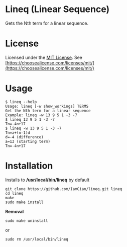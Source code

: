 # Lineq (Linear Sequence)
Gets the Nth term for a linear sequence.

# License
Licensed under the [MIT License](https://github.com/IamCian/lineq/blob/master/LICENSE).
See [https://choosealicense.com/licenses/mit/](https://choosealicense.com/licenses/mit/)

# Usage
```console
$ lineq --help
Usage: lineq [-w show_workings] TERMS
Get the Nth term for a linear sequence
Example: lineq -w 13 9 5 1 -3 -7
$ lineq 13 9 5 1 -3 -7
Tn=-4n+17
$ lineq -w 13 9 5 1 -3 -7
Tn=a+(n-1)d
d=-4 (difference)
a=13 (starting term)
Tn=-4n+17
```

# Installation
Installs to __/usr/local/bin/lineq__ by default
```console
git clone https://github.com/IamCian/lineq.git lineq
cd lineq
make
sudo make install
```
**Removal**
```console
sudo make uninstall
```
or
```console
sudo rm /usr/local/bin/lineq
```

